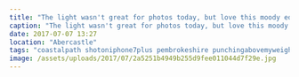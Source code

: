 ```yaml
---
title: "The light wasn't great for photos today, but love this moody edit of my beautiful girl. Love adventuring together."
caption: "The light wasn't great for photos today, but love this moody edit of my beautiful girl. Love adventuring together."
date: 2017-07-07 13:27
location: "Abercastle"
tags: "coastalpath shotoniphone7plus pembrokeshire punchingabovemyweight"
image: /assets/uploads/2017/07/2a5251b4949b255d9fee011044d7f29e.jpg
---
```

